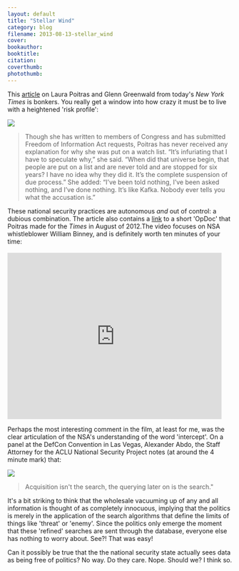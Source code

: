 ```yaml
---
layout: default
title: "Stellar Wind"
category: blog
filename: 2013-08-13-stellar_wind
cover:
bookauthor:
booktitle:
citation:
coverthumb:
photothumb:
---
```


<p>This <a href="http://www.nytimes.com/2013/08/18/magazine/laura-poitras-snowden.html?pagewanted=all&amp;_r=0" title="http://www.nytimes.com/2013/08/18/magazine/laura-poitras-snowden.html?pagewanted=all&amp;_r=0">article</a> on Laura Poitras and Glenn Greenwald from today's <em>New York Times</em> is bonkers. You really get a window into how crazy it must be to live with a heightened 'risk profile':</p>
<img class="quote" src="http://www.crisisofenclosure.com/images/quote.png"></p>
<p><blockquote>Though she has written to members of Congress and has submitted Freedom of Information Act requests, Poitras has never received any explanation for why she was put on a watch list. “It’s infuriating that I have to speculate why,” she said. “When did that universe begin, that people are put on a list and are never told and are stopped for six years? I have no idea why they did it. It’s the complete suspension of due process.” She added: “I’ve been told nothing, I’ve been asked nothing, and I’ve done nothing. It’s like Kafka. Nobody ever tells you what the accusation is.”</blockquote></p>
<p>These national security practices are autonomous <em>and</em> out of control: a dubious combination. The article also contains a <a href="http://www.nytimes.com/video/2012/08/22/opinion/100000001733041/the-program.html" title="http://www.nytimes.com/video/2012/08/22/opinion/100000001733041/the-program.html">link</a> to a short 'OpDoc' that Poitras made for the <em>Times</em> in August of 2012.The video focuses on NSA whistleblower William Binney, and is definitely worth ten minutes of your time:<br><br>
<iframe width="480" height="373" frameborder="0" scrolling="no" marginheight="0" marginwidth="0" id="nyt_video_player" title="New York Times Video - Embed Player" src="http://graphics8.nytimes.com/bcvideo/1.0/iframe/embed.html?videoId=100000001733041&amp;playerType=embed"></iframe>
<p>Perhaps the most interesting comment in the film, at least for me, was the clear articulation of the NSA's understanding of the word 'intercept'. On a panel at the DefCon Convention in Las Vegas, Alexander Abdo, the Staff Attorney for the ACLU National Security Project notes (at around the 4 minute mark) that:</p>
<img class="quote" src="http://www.crisisofenclosure.com/images/quote.png"></p>
<p><blockquote>Acquisition isn't the search, the querying later on is the search."</blockquote></p>
<p>It's a bit striking to think that the wholesale vacuuming up of any and all information is thought of as completely innocuous, implying that the politics is merely in the application of the search algorithms that define the limits of things like 'threat' or 'enemy'. Since the politics only emerge the moment that these 'refined' searches are sent through the database, everyone else has nothing to worry about. See?! That was easy!</p>
<p>Can it possibly be true that the the national security state actually sees data as being free of politics? No way. Do they care. Nope. Should we? I think so.
</p>
